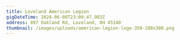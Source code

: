 ```yaml
---
title: Loveland American Legion
gigDateTime: 2024-06-08T23:00:47.983Z
address: 897 Oakland Rd, Loveland, OH 45140
thumbnail: /images/uploads/american-legion-logo-350-288x300.png
---
```

